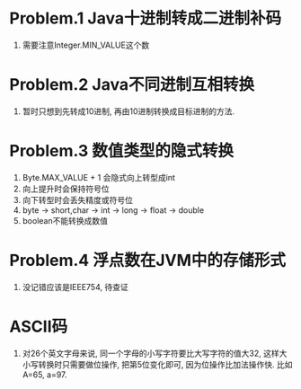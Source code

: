 # Problem.1 Java十进制转成二进制补码

1. 需要注意Integer.MIN_VALUE这个数

# Problem.2 Java不同进制互相转换
1. 暂时只想到先转成10进制, 再由10进制转换成目标进制的方法.

# Problem.3 数值类型的隐式转换
1. Byte.MAX_VALUE + 1 会隐式向上转型成int
2. 向上提升时会保持符号位
3. 向下转型时会丢失精度或符号位
4. byte -> short,char → int → long → float → double
5. boolean不能转换成数值

# Problem.4 浮点数在JVM中的存储形式
1. 没记错应该是IEEE754, 待查证

# ASCII码
1. 对26个英文字母来说, 同一个字母的小写字符要比大写字符的值大32, 
这样大小写转换时只需要做位操作, 把第5位变化即可, 因为位操作比加法操作快.
比如A=65, a=97.
